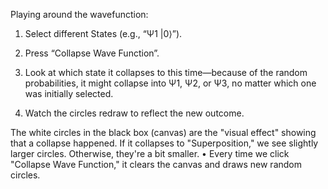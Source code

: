 Playing around the wavefunction:

1. Select different States (e.g., “Ψ1 |0⟩”).


2. Press “Collapse Wave Function”.


3. Look at which state it collapses to this time—because of the random probabilities, it might collapse into Ψ1, Ψ2, or Ψ3, no matter which one was initially selected.


4. Watch the circles redraw to reflect the new outcome.



The white circles in the black box (canvas) are the "visual effect" showing that a collapse happened. 
If it collapses to "Superposition," we see slightly larger circles. 
Otherwise, they're a bit smaller. • 
Every time we click "Collapse Wave Function," it clears the canvas and draws new random circles.
